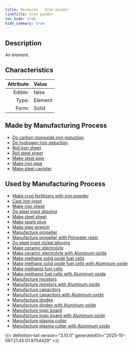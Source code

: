 ```yaml
---
title: Resource - Iron powder
linkTitle: Iron powder
toc_hide: true
hide_summary: true
---
```

<!-- This is generated by the MarsSim HelpGenertor, do not edit. -->

## Description
An element.

## Characteristics

| Attribute      | Value |
|--------:|:------|
|Edible:|false|
|Type:|Element|
|Form:|Solid|
 
## Made by Manufacturing Process

- [Do carbon monoxide iron reduction](/docs/definitions/process/do-carbon-monoxide-iron-reduction)
- [Do hydrogen iron reduction](/docs/definitions/process/do-hydrogen-iron-reduction)
- [Roll iron sheet](/docs/definitions/process/roll-iron-sheet)
- [Roll steel sheet](/docs/definitions/process/roll-steel-sheet)
- [Make steel pipe](/docs/definitions/process/make-steel-pipe)
- [Make iron pipe](/docs/definitions/process/make-iron-pipe)
- [Make steel canister](/docs/definitions/process/make-steel-canister)

## Used by Manufacturing Process

- [Make crop fertilizers with iron powder](/docs/definitions/process/make-crop-fertilizers-with-iron-powder)
- [Cast iron ingot](/docs/definitions/process/cast-iron-ingot)
- [Make iron sheet](/docs/definitions/process/make-iron-sheet)
- [Do steel ingot alloying](/docs/definitions/process/do-steel-ingot-alloying)
- [Make steel sheet](/docs/definitions/process/make-steel-sheet)
- [Make spark plug](/docs/definitions/process/make-spark-plug)
- [Make pipe wrench](/docs/definitions/process/make-pipe-wrench)
- [Manufacture propeller](/docs/definitions/process/manufacture-propeller)
- [Manufacture propeller with Polyester resin](/docs/definitions/process/manufacture-propeller-with-polyester-resin)
- [Do steel ingot nickel alloying](/docs/definitions/process/do-steel-ingot-nickel-alloying)
- [Make ceramic electrolyte](/docs/definitions/process/make-ceramic-electrolyte)
- [Make ceramic electrolyte with Aluminum oxide](/docs/definitions/process/make-ceramic-electrolyte-with-aluminum-oxide)
- [Make methane solid oxide fuel cells](/docs/definitions/process/make-methane-solid-oxide-fuel-cells)
- [Make methane solid oxide fuel cells with Aluminum oxide](/docs/definitions/process/make-methane-solid-oxide-fuel-cells-with-aluminum-oxide)
- [Make methanol fuel cells](/docs/definitions/process/make-methanol-fuel-cells)
- [Make methanol fuel cells with Aluminum oxide](/docs/definitions/process/make-methanol-fuel-cells-with-aluminum-oxide)
- [Manufacture resistors](/docs/definitions/process/manufacture-resistors)
- [Manufacture resistors with Aluminum oxide](/docs/definitions/process/manufacture-resistors-with-aluminum-oxide)
- [Manufacture capacitors](/docs/definitions/process/manufacture-capacitors)
- [Manufacture capacitors with Aluminum oxide](/docs/definitions/process/manufacture-capacitors-with-aluminum-oxide)
- [Manufacture diodes](/docs/definitions/process/manufacture-diodes)
- [Manufacture diodes with Aluminum oxide](/docs/definitions/process/manufacture-diodes-with-aluminum-oxide)
- [Manufacture logic board](/docs/definitions/process/manufacture-logic-board)
- [Manufacture logic board with Aluminum oxide](/docs/definitions/process/manufacture-logic-board-with-aluminum-oxide)
- [Manufacture plasma cutter](/docs/definitions/process/manufacture-plasma-cutter)
- [Manufacture plasma cutter with Aluminum oxide](/docs/definitions/process/manufacture-plasma-cutter-with-aluminum-oxide)


    


{{< definition-tail version="3.10.0" generatedOn="2025-10-09T21:45:01.8754429" >}}


